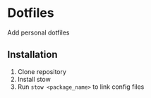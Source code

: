 # Dotfiles

Add personal dotfiles

## Installation

1. Clone repository
2. Install stow
3. Run `stow <package_name>` to link config files
